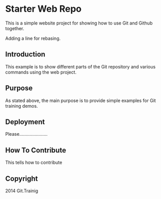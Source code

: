 # Starter Web Repo

This is a simple website project for showing how to use Git and Github together.

Adding a line for rebasing.


## Introduction

This example is to show different parts of the Git repository and various commands using the web project.

## Purpose

As stated above, the main purpose is to provide simple examples for Git training demos.

## Deployment

Please......................

## How To Contribute

This tells how to contribute

## Copyright

2014 Git.Trainig

